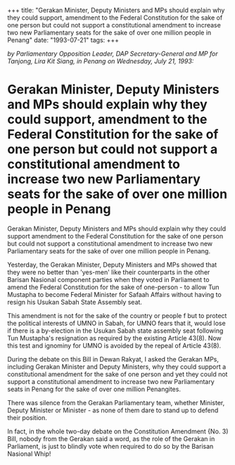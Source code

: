 +++ 
title: "Gerakan Minister, Deputy Ministers and MPs should explain why they could support, amendment to the Federal Constitution for the sake of one person but could not support a constitutional amendment to increase two new Parliamentary seats for the sake of over one million people in Penang"
date: "1993-07-21"
tags:
+++

_by Parliamentary Opposition Leader, DAP Secretary-General and MP for Tanjong, Lira Kit Siang, in Penang on Wednesday, July 21, 1993:_

# Gerakan Minister, Deputy Ministers and MPs should explain why they could support, amendment to the Federal Constitution for the sake of one person but could not support a constitutional amendment to increase two new Parliamentary seats for the sake of over one million people in Penang

Gerakan Minister, Deputy Ministers and MPs should explain why they could support amendment to the Federal Constitution for the sake of one person but could not support a constitutional amendment to increase two new Parliamentary seats for the sake of over one million people in Penang.</u>

Yesterday, the Gerakan Minister, Deputy Ministers and MPs showed that they were no better than 'yes-men' like their counterparts in the other Barisan Nasional component parties when they voted in Parliament to amend the Federal Constitution for the sake of one-person - to allow Tun Mustapha to become Federal Minister for Safaah Affairs without having to resign his Usukan Sabah State Assembly seat.

This amendment is not for the sake of the country or people f but to protect the political interests of UMNO in Sabah, for UMNO fears that it, would lose if there is a by-election in the Usukan Sabah state assembly seat following Tun Mustapha's resignation as required by the existing Article 43(8). Now this test and ignominy for UMNO is avoided by the repeal of Article 43(8).

During the debate on this Bill in Dewan Rakyat, I asked the Gerakan MPs, including Gerakan Minister and Deputy Ministers, why they could support a constitutional amendment for the sake of one person and yet they could not support a constitutional amendment to increase two new Parliamentary seats in Penang for the sake of over one million Penangites.

There was silence from the Gerakan Parliamentary team, whether Minister, Deputy Minister or Minister - as none of them dare to stand up to defend their position.

In fact, in the whole two-day debate on the Constitution Amendment {No. 3) Bill, nobody from the Gerakan said a word, as the role of the Gerakan in Parliament, is just to blindly vote when required to do so by the Barisan Nasional Whip!
 
